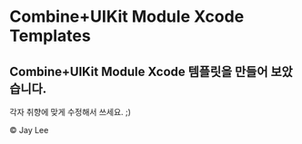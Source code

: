 # Combine+UIKit Module Xcode Templates

## Combine+UIKit Module Xcode 템플릿을 만들어 보았습니다.


각자 취향에 맞게 수정해서 쓰세요. ;)

&copy; Jay Lee
